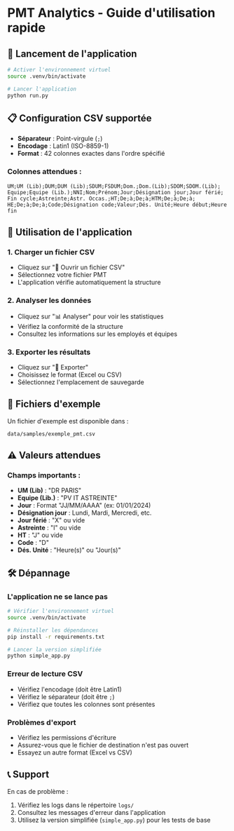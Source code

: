 # PMT Analytics - Guide d'utilisation rapide

## 🚀 Lancement de l'application

```bash
# Activer l'environnement virtuel
source .venv/bin/activate

# Lancer l'application
python run.py
```

## 📋 Configuration CSV supportée

- **Séparateur** : Point-virgule (`;`)
- **Encodage** : Latin1 (ISO-8859-1)
- **Format** : 42 colonnes exactes dans l'ordre spécifié

### Colonnes attendues :

```
UM;UM (Lib);DUM;DUM (Lib);SDUM;FSDUM;Dom.;Dom.(Lib);SDOM;SDOM.(Lib);
Equipe;Equipe (Lib.);NNI;Nom;Prénom;Jour;Désignation jour;Jour férié;
Fin cycle;Astreinte;Astr. Occas.;HT;De;à;De;à;HTM;De;à;De;à;
HE;De;à;De;à;Code;Désignation code;Valeur;Dés. Unité;Heure début;Heure fin
```

## 🔧 Utilisation de l'application

### 1. Charger un fichier CSV

- Cliquez sur "📁 Ouvrir un fichier CSV"
- Sélectionnez votre fichier PMT
- L'application vérifie automatiquement la structure

### 2. Analyser les données

- Cliquez sur "📊 Analyser" pour voir les statistiques
- Vérifiez la conformité de la structure
- Consultez les informations sur les employés et équipes

### 3. Exporter les résultats

- Cliquez sur "💾 Exporter"
- Choisissez le format (Excel ou CSV)
- Sélectionnez l'emplacement de sauvegarde

## 📁 Fichiers d'exemple

Un fichier d'exemple est disponible dans :

```
data/samples/exemple_pmt.csv
```

## ⚠️ Valeurs attendues

### Champs importants :

- **UM (Lib)** : "DR PARIS"
- **Equipe (Lib.)** : "PV IT ASTREINTE"
- **Jour** : Format "JJ/MM/AAAA" (ex: 01/01/2024)
- **Désignation jour** : Lundi, Mardi, Mercredi, etc.
- **Jour férié** : "X" ou vide
- **Astreinte** : "I" ou vide
- **HT** : "J" ou vide
- **Code** : "D"
- **Dés. Unité** : "Heure(s)" ou "Jour(s)"

## 🛠️ Dépannage

### L'application ne se lance pas

```bash
# Vérifier l'environnement virtuel
source .venv/bin/activate

# Réinstaller les dépendances
pip install -r requirements.txt

# Lancer la version simplifiée
python simple_app.py
```

### Erreur de lecture CSV

- Vérifiez l'encodage (doit être Latin1)
- Vérifiez le séparateur (doit être `;`)
- Vérifiez que toutes les colonnes sont présentes

### Problèmes d'export

- Vérifiez les permissions d'écriture
- Assurez-vous que le fichier de destination n'est pas ouvert
- Essayez un autre format (Excel vs CSV)

## 📞 Support

En cas de problème :

1. Vérifiez les logs dans le répertoire `logs/`
2. Consultez les messages d'erreur dans l'application
3. Utilisez la version simplifiée (`simple_app.py`) pour les tests de base
